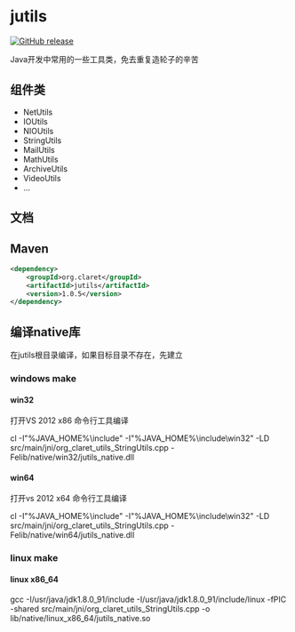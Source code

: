 # jutils

[![GitHub release](http://movesun.com/images/svg/jutils.svg?324234)](https://github.com/lvyahui8/jutils/releases)

Java开发中常用的一些工具类，免去重复造轮子的辛苦

## 组件类
 * NetUtils
 * IOUtils
 * NIOUtils
 * StringUtils
 * MailUtils
 * MathUtils
 * ArchiveUtils
 * VideoUtils
 * ...
 
## 文档

## Maven

```xml
<dependency>
    <groupId>org.claret</groupId>
    <artifactId>jutils</artifactId>
    <version>1.0.5</version>
</dependency>
```

## 编译native库

在jutils根目录编译，如果目标目录不存在，先建立

### windows make

#### win32

打开VS 2012 x86 命令行工具编译

cl -I"%JAVA_HOME%\include" -I"%JAVA_HOME%\include\win32" -LD src/main/jni/org_claret_utils_StringUtils.cpp -Felib/native/win32/jutils_native.dll

#### win64

打开vs 2012 x64 命令行工具编译

cl -I"%JAVA_HOME%\include" -I"%JAVA_HOME%\include\win32" -LD src/main/jni/org_claret_utils_StringUtils.cpp -Felib/native/win64/jutils_native.dll

### linux make

#### linux x86_64

gcc -I/usr/java/jdk1.8.0_91/include -I/usr/java/jdk1.8.0_91/include/linux -fPIC -shared  src/main/jni/org_claret_utils_StringUtils.cpp -o lib/native/linux_x86_64/jutils_native.so

